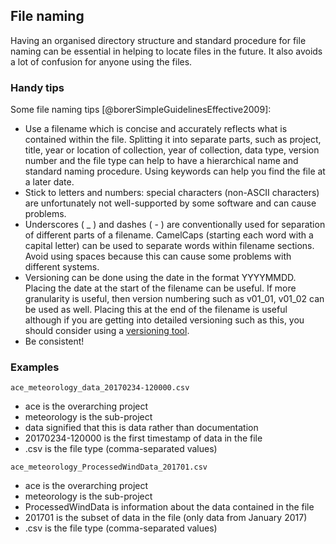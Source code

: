 
## File naming

Having an organised directory structure and standard procedure for file naming can be essential in helping to locate files in the future. It also avoids a lot of confusion for anyone using the files.

### Handy tips

Some file naming tips [@borerSimpleGuidelinesEffective2009]:

* Use a filename which is concise and accurately reflects what is contained within the file. Splitting it into separate parts, such as project, title, year or location of collection, year of collection, data type, version number and the file type can help to have a hierarchical name and standard naming procedure. Using keywords can help you find the file at a later date.
* Stick to letters and numbers: special characters (non-ASCII characters) are unfortunately not well-supported by some software and can cause problems.
* Underscores ( _ ) and dashes ( - ) are conventionally used for separation of different parts of a filename. CamelCaps (starting each word with a capital letter) can be used to separate words within filename sections. Avoid using spaces because this can cause some problems with different systems.
* Versioning can be done using the date in the format YYYYMMDD. Placing the date at the start of the filename can be useful. If more granularity is useful, then version numbering such as v01_01, v01_02 can be used as well. Placing this at the end of the filename is useful although if you are getting into detailed versioning such as this, you should consider using a [versioning tool](#working-on-your-data).
* Be consistent!

### Examples

~~~~
ace_meteorology_data_20170234-120000.csv
~~~~	

* ace is the overarching project
* meteorology is the sub-project
* data signified that this is data rather than documentation
* 20170234-120000 is the first timestamp of data in the file
* .csv is the file type (comma-separated values)	

~~~~
ace_meteorology_ProcessedWindData_201701.csv
~~~~

* ace is the overarching project
* meteorology is the sub-project
* ProcessedWindData is information about the data contained in the file
* 201701 is the subset of data in the file (only data from January 2017)
* .csv is the file type (comma-separated values)